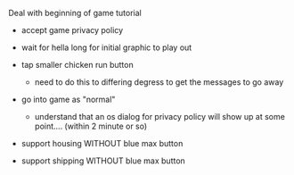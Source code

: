

Deal with beginning of game tutorial
- accept game privacy policy
- wait for hella long for initial graphic to play out

- tap smaller chicken run button
    - need to do this to differing degress to get the messages to go away
- go into game as "normal"
    - understand that an os dialog for privacy policy will show up at some point.... (within 2 minute or so)
- support housing WITHOUT blue max button
- support shipping WITHOUT blue max button
